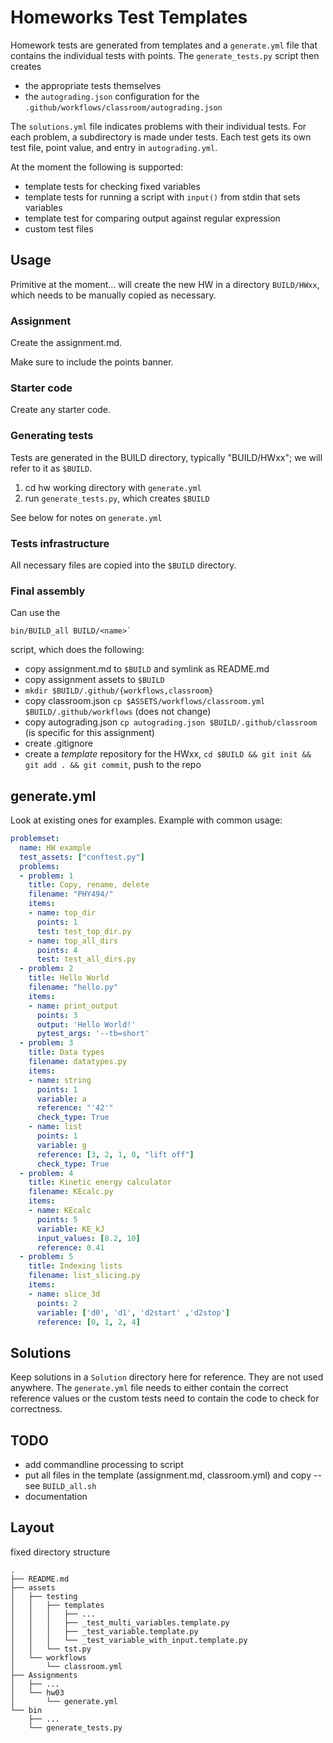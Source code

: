 # Homeworks Test Templates

Homework tests are generated from templates and a `generate.yml` file
that contains the individual tests with points. The
`generate_tests.py` script then creates

- the appropriate tests themselves
- the `autograding.json` configuration for the `.github/workflows/classroom/autograding.json`

The `solutions.yml` file indicates problems with their individual
tests. For each problem, a subdirectory is made under tests. Each test
gets its own test file, point value, and entry in `autograding.yml`.

At the moment the following is supported:
- template tests for checking fixed variables
- template tests for running a script with `input()` from stdin that sets variables
- template test for comparing output against regular expression
- custom test files


## Usage

Primitive at the moment... will create the new HW in a directory
`BUILD/HWxx`, which needs to be manually copied as necessary.

### Assignment

Create the assignment.md.

Make sure to include the points banner.

### Starter code

Create any starter code.


### Generating tests

Tests are generated in the BUILD directory, typically "BUILD/HWxx"; we
will refer to it as `$BUILD`.

1. cd hw working directory with `generate.yml` 
2. run `generate_tests.py`, which creates `$BUILD`

See below for notes on `generate.yml`


### Tests infrastructure

All necessary files are copied into the `$BUILD` directory. 

### Final assembly

Can use the

    bin/BUILD_all BUILD/<name>`

script, which does the following:

- copy assignment.md to `$BUILD` and symlink as README.md
- copy assignment assets to `$BUILD`
- `mkdir $BUILD/.github/{workflows,classroom}`
- copy classroom.json `cp $ASSETS/workflows/classroom.yml $BUILD/.github/workflows` (does not change)
- copy autograding.json `cp autograding.json $BUILD/.github/classroom` (is specific for this assignment)
- create .gitignore
- create a  *template* repository for the HWxx,  `cd $BUILD && git init && git add . && git commit`, push to the repo


## generate.yml

Look at existing ones for examples. Example with common usage:

```yaml
problemset:
  name: HW example
  test_assets: ["conftest.py"]
  problems:
  - problem: 1
    title: Copy, rename, delete
    filename: "PHY494/"
    items:
    - name: top_dir
      points: 1
      test: test_top_dir.py
    - name: top_all_dirs
      points: 4
      test: test_all_dirs.py
  - problem: 2
    title: Hello World
    filename: "hello.py"
    items:
    - name: print_output
      points: 3
      output: 'Hello World!'
      pytest_args: '--tb=short'
  - problem: 3
    title: Data types
    filename: datatypes.py
    items:
    - name: string
      points: 1
      variable: a
      reference: "'42'"
      check_type: True
    - name: list
      points: 1
      variable: g
      reference: [3, 2, 1, 0, "lift off"]
      check_type: True
  - problem: 4
    title: Kinetic energy calculator
    filename: KEcalc.py
    items:
    - name: KEcalc
      points: 5
      variable: KE_kJ
      input_values: [8.2, 10]
      reference: 0.41
  - problem: 5
    title: Indexing lists
    filename: list_slicing.py
    items:
    - name: slice_3d
      points: 2
      variable: ['d0', 'd1', 'd2start' ,'d2stop']
      reference: [0, 1, 2, 4]
``` 
          
          


## Solutions

Keep solutions in a `Solution` directory here for reference. They are
not used anywhere. The `generate.yml` file needs to either contain the
correct reference values or the custom tests need to contain the code
to check for correctness.



## TODO
- add commandline processing to script
- put all files in the template (assignment.md, classroom.yml) and copy -- see `BUILD_all.sh`
- documentation


## Layout

fixed directory structure

```
.
├── README.md
├── assets
│   ├── testing
│   │   ├── templates
│   │   │   ├── ...
│   │   │   ├── _test_multi_variables.template.py
│   │   │   ├── _test_variable.template.py
│   │   │   └── _test_variable_with_input.template.py
│   │   └── tst.py
│   └── workflows
│       └── classroom.yml
├── Assignments
│   ├── ...
│   └── hw03
│       └── generate.yml
└── bin
    ├── ...
    └── generate_tests.py
```